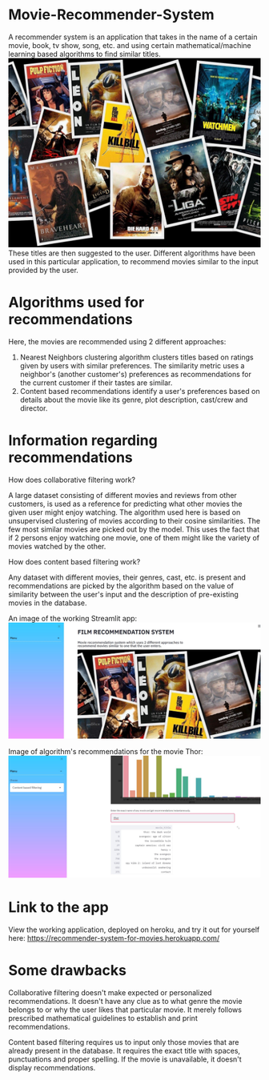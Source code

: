 # Movie-Recommender-System
A recommender system is an application that takes in the name of a certain movie, book, tv show, song, etc. and using certain mathematical/machine learning based algorithms to find similar titles.
![Movie_posters](images/img1.jpg)
These titles are then suggested to the user. Different algorithms have been used in this particular application, to recommend movies similar to the input provided by the user.

# Algorithms used for recommendations
Here, the movies are recommended using 2 different approaches:
1. Nearest Neighbors clustering algorithm clusters titles based on ratings given by users with similar preferences. The similarity metric uses a neighbor's (another customer's) preferences as recommendations for the current customer if their tastes are similar.
2. Content based recommendations identify a user's preferences based on details about the movie like its genre, plot description, cast/crew and director.

# Information regarding recommendations

How does collaborative filtering work?

A large dataset consisting of different movies and reviews from other customers, is used as a reference for predicting what other movies the given user might enjoy watching.
The algorithm used here is based on unsupervised clustering of movies according to their cosine similarities. The few most similar movies are picked out by the model. This uses the fact that if 2 persons enjoy watching one movie, one of them might like the variety of movies watched by the other.

How does content based filtering work?

Any dataset with different movies, their genres, cast, etc. is present and recommendations are picked by the algorithm based on the value of similarity between the user's input and the description of pre-existing movies in the database.

An image of the working Streamlit app:
![st_app](images/app.jpg)

Image of algorithm's recommendations for the movie Thor:
![recommendations](images/recc.jpg)

# Link to the app
View the working application, deployed on heroku, and try it out for yourself here:
https://recommender-system-for-movies.herokuapp.com/

# Some drawbacks
Collaborative filtering doesn't make expected or personalized recommendations. It doesn't have any clue as to what genre the movie belongs to or why the user likes that particular movie. It merely follows prescribed mathematical guidelines to establish and print recommendations.

Content based filtering requires us to input only those movies that are already present in the database. It requires the exact title with spaces, punctuations and proper spelling. If the movie is unavailable, it doesn't display recommendations.
